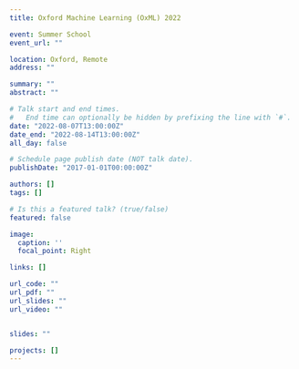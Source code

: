 ```yaml
---
title: Oxford Machine Learning (OxML) 2022

event: Summer School
event_url: ""

location: Oxford, Remote
address: ""

summary: "" 
abstract: ""

# Talk start and end times.
#   End time can optionally be hidden by prefixing the line with `#`.
date: "2022-08-07T13:00:00Z"
date_end: "2022-08-14T13:00:00Z"
all_day: false

# Schedule page publish date (NOT talk date).
publishDate: "2017-01-01T00:00:00Z"

authors: []
tags: []

# Is this a featured talk? (true/false)
featured: false

image:
  caption: ''
  focal_point: Right

links: []

url_code: ""
url_pdf: ""
url_slides: ""
url_video: ""


slides: ""

projects: []
---
```


